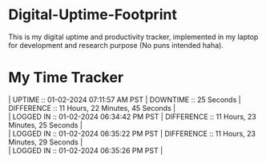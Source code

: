 # Digital-Uptime-Footprint

This is my digital uptime and productivity tracker, implemented in my laptop for development and research purpose (No puns intended haha).

# My Time Tracker

| UPTIME :: 01-02-2024 07:11:57 AM PST | DOWNTIME :: 25 Seconds |
 DIFFERENCE :: 11 Hours, 22 Minutes, 45 Seconds | <br>
| LOGGED IN :: 01-02-2024 06:34:42 PM PST | DIFFERENCE :: 11 Hours, 23 Minutes, 25 Seconds | <br>
| LOGGED IN :: 01-02-2024 06:35:22 PM PST | DIFFERENCE :: 11 Hours, 23 Minutes, 29 Seconds | <br>
| LOGGED IN :: 01-02-2024 06:35:26 PM PST |